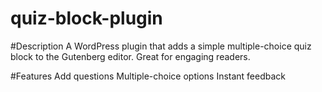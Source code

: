 # quiz-block-plugin

#Description
A WordPress plugin that adds a simple multiple-choice quiz block to the Gutenberg editor. Great for engaging readers.

#Features
Add questions
Multiple-choice options
Instant feedback



